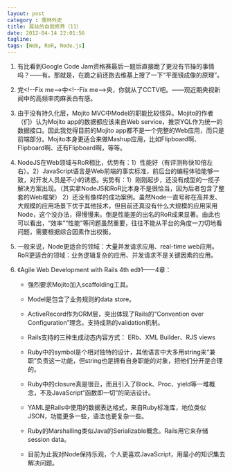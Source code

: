 ```yaml
---
layout: post
category : 儒林外史
title: 屌丝的自我修养（11）
date: 2012-04-14 22:01:56
tagline:
tags: [Web, RoR, Node.js]
---
```


1. 有比看到Google Code Jam资格赛最后一题后直接跪了更没有节操的事情吗？——有。那就是，在跪之前还跑去维基上搜了一下“平面镜成像的原理”。

2. 党&lt;!--Fix me--&gt;中&lt;!--Fix me--&gt;央，你就从了CCTV吧。——观近期央视新闻中的高频率肉麻表白有感。

3. 由于没有持久化层，Mojito MVC中Model的职能比较怪异。Mojito的作者（们）认为Mojito app的数据都应该来自Web service，推崇YQL作为统一的数据接口。因此我觉得目前的Mojito app都不是一个完整的Web应用，而只是前端部分。Mojito本身更适合来做Mashup应用，比如Flipboard啊、Flipboard啊、还有Flipboard啊，等等。

4. NodeJS在Web领域与RoR相比，优势有：1）性能好（有评测称快10倍左右）。2）JavaScript语言是Web前端的事实标准，前后台的编程体验能够一致，对开发人员是不小的诱惑。劣势有：1）刚刚起步，还没有成型的一揽子解决方案出现。（其实拿NodeJS和RoR比本身不是很恰当，因为后者包含了整套的Web框架） 2）还没有像样的成功案例。虽然Node一直号称在高并发、大规模的应用场景下优于其他技术，但目前还真没有什么大规模的应用采用Node，这个没办法，得慢慢来。倒是性能差的出名的RoR成果显著。由此也可以看出，“效率”“性能”等问题虽然重要，往往不能从平台的角度一刀切地看问题，需要根据综合因素作出权衡。

5. 一般来说，Node更适合的领域：大量并发请求应用、real-time web应用。 RoR更适合的领域：业务逻辑复杂的应用、并发请求不是关键因素的应用。

6. 《Agile Web Development with Rails 4th ed》1——4章：

    * 强烈要求Mojito加入scaffolding工具。

    * Model是包含了业务规则的data store。

    * ActiveRecord作为ORM层，突出体现了Rails的“Convention over Configuration”理念。支持成熟的validation机制。

    * Rails支持的三种生成动态内容方式： ERb、XML Builder、RJS views

    * Ruby中的symbol是个相对独特的设计，其他语言中大多用string来“兼职”负责这一功能，但string也是拥有自身职能的对象，把他们分开是合理的。

    * Ruby中的closure真是很丑，而且引入了Block、Proc、yield等一堆概念，不及JavaScript“函数即一切”的简洁设计。

    * YAML是Rails中使用的数据表达格式，来自Ruby标准库，地位类似JSON，功能更多一些，语法也更复杂一些。

    * Ruby的Marshalling类似Java的Serializable概念。Rails用它来存储session data。

    * 目前为止我对Node保持乐观，个人更喜欢JavaScript，用最小的知识集去解决问题。

